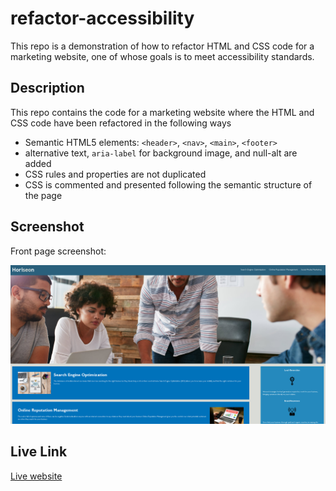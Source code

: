 # refactor-accessibility

This repo is a demonstration of how to refactor HTML and CSS code for a marketing website, one of whose goals is to meet accessibility standards.

## Description

This repo contains the code for a marketing website where the HTML and CSS code have been refactored in the following ways

- Semantic HTML5 elements: `<header>`, `<nav>`, `<main>`, `<footer>`
- alternative text, `aria-label` for background image, and null-alt are added
- CSS rules and properties are not duplicated
- CSS is commented and presented following the semantic structure of the page

## Screenshot

Front page screenshot:

![Screenshot of marketing website that has been refactored for accessibility](/assets/images/screenshot.jpg)

## Live Link

[Live website](https://polizoto.github.io/refactor-accessibility/)
